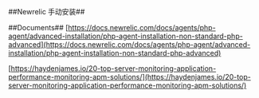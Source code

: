 ##Newrelic 手动安装##

##Documents##
[https://docs.newrelic.com/docs/agents/php-agent/advanced-installation/php-agent-installation-non-standard-php-advanced](https://docs.newrelic.com/docs/agents/php-agent/advanced-installation/php-agent-installation-non-standard-php-advanced)

[https://haydenjames.io/20-top-server-monitoring-application-performance-monitoring-apm-solutions/](https://haydenjames.io/20-top-server-monitoring-application-performance-monitoring-apm-solutions/)